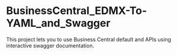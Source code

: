# BusinessCentral_EDMX-To-YAML_and_Swagger
This project lets you to use Business Central default and APIs using interactive swagger documentation.
